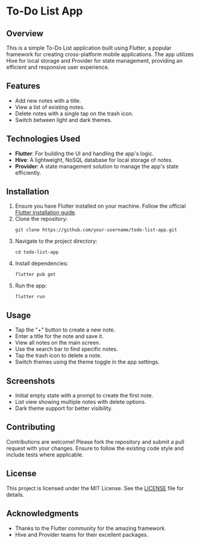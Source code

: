 # To-Do List App

## Overview
This is a simple To-Do List application built using Flutter, a popular framework for creating cross-platform mobile applications. The app utilizes Hive for local storage and Provider for state management, providing an efficient and responsive user experience.

## Features
- Add new notes with a title.
- View a list of existing notes.
- Delete notes with a single tap on the trash icon.
- Switch between light and dark themes.


## Technologies Used
- **Flutter**: For building the UI and handling the app's logic.
- **Hive**: A lightweight, NoSQL database for local storage of notes.
- **Provider**: A state management solution to manage the app's state efficiently.

## Installation
1. Ensure you have Flutter installed on your machine. Follow the official [Flutter installation guide](https://flutter.dev/docs/get-started/install).
2. Clone the repository:
   ```
   git clone https://github.com/your-username/todo-list-app.git
   ```
3. Navigate to the project directory:
   ```
   cd todo-list-app
   ```
4. Install dependencies:
   ```
   flutter pub get
   ```
5. Run the app:
   ```
   flutter run
   ```

## Usage
- Tap the "+" button to create a new note.
- Enter a title for the note and save it.
- View all notes on the main screen.
- Use the search bar to find specific notes.
- Tap the trash icon to delete a note.
- Switch themes using the theme toggle in the app settings.

## Screenshots
- Initial empty state with a prompt to create the first note.
- List view showing multiple notes with delete options.
- Dark theme support for better visibility.

## Contributing
Contributions are welcome! Please fork the repository and submit a pull request with your changes. Ensure to follow the existing code style and include tests where applicable.

## License
This project is licensed under the MIT License. See the [LICENSE](LICENSE) file for details.

## Acknowledgments
- Thanks to the Flutter community for the amazing framework.
- Hive and Provider teams for their excellent packages.

